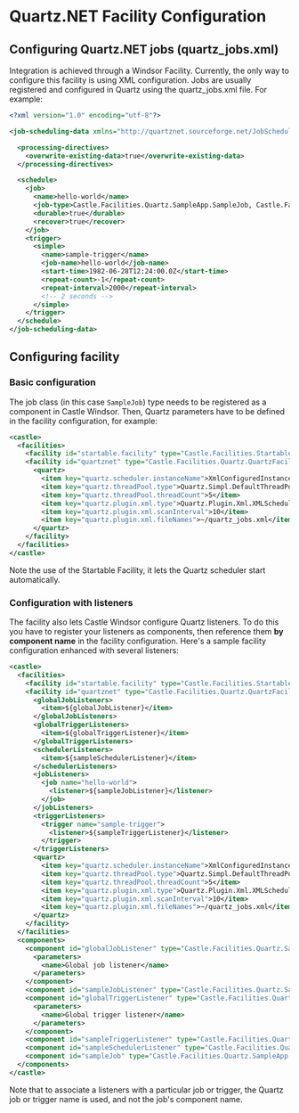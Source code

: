 # Quartz.NET Facility Configuration

## Configuring Quartz.NET jobs (quartz_jobs.xml)
Integration is achieved through a Windsor Facility. Currently, the only way to configure this facility is using XML configuration. Jobs are usually registered and configured in Quartz using the quartz_jobs.xml file. For example:

```xml
<?xml version="1.0" encoding="utf-8"?>

<job-scheduling-data xmlns="http://quartznet.sourceforge.net/JobSchedulingData" xmlns:xsi="http://www.w3.org/2001/XMLSchema-instance" version="2.0">

  <processing-directives>
    <overwrite-existing-data>true</overwrite-existing-data>
  </processing-directives>

  <schedule>
    <job>
      <name>hello-world</name>
      <job-type>Castle.Facilities.Quartz.SampleApp.SampleJob, Castle.Facilities.Quartz.SampleApp</job-type>
      <durable>true</durable>
      <recover>true</recover>
    </job>
    <trigger>
      <simple>
        <name>sample-trigger</name>
        <job-name>hello-world</job-name>
        <start-time>1982-06-28T12:24:00.0Z</start-time>
        <repeat-count>-1</repeat-count>
        <repeat-interval>2000</repeat-interval>
        <!-- 2 seconds -->
      </simple>
    </trigger>
  </schedule>
</job-scheduling-data>
```

## Configuring facility

### Basic configuration

The job class (in this case `SampleJob`) type needs to be registered as a component in Castle Windsor. Then, Quartz parameters have to be defined in the facility configuration, for example:

```xml
<castle>
  <facilities>
    <facility id="startable.facility" type="Castle.Facilities.Startable.StartableFacility, Castle.Windsor" />
    <facility id="quartznet" type="Castle.Facilities.Quartz.QuartzFacility, Castle.Facilities.Quartz">
      <quartz>
        <item key="quartz.scheduler.instanceName">XmlConfiguredInstance</item>
        <item key="quartz.threadPool.type">Quartz.Simpl.DefaultThreadPool, Quartz</item>
        <item key="quartz.threadPool.threadCount">5</item>
        <item key="quartz.plugin.xml.type">Quartz.Plugin.Xml.XMLSchedulingDataProcessorPlugin, Quartz.Plugins</item>
        <item key="quartz.plugin.xml.scanInterval">10</item>
        <item key="quartz.plugin.xml.fileNames">~/quartz_jobs.xml</item>
      </quartz>
    </facility>
  </facilities>
</castle>
```

Note the use of the Startable Facility, it lets the Quartz scheduler start automatically.

### Configuration with listeners

The facility also lets Castle Windsor configure Quartz listeners. 
To do this you have to register your listeners as components, then reference them **by component name** in the facility configuration. 
Here's a sample facility configuration enhanced with several listeners:

```xml
<castle>
  <facilities>
    <facility id="startable.facility" type="Castle.Facilities.Startable.StartableFacility, Castle.Windsor" />
    <facility id="quartznet" type="Castle.Facilities.Quartz.QuartzFacility, Castle.Facilities.Quartz">
      <globalJobListeners>
        <item>${globalJobListener}</item>
      </globalJobListeners>
      <globalTriggerListeners>
        <item>${globalTriggerListener}</item>
      </globalTriggerListeners>
      <schedulerListeners>
        <item>${sampleSchedulerListener}</item>
      </schedulerListeners>
      <jobListeners>
        <job name="hello-world">
          <listener>${sampleJobListener}</listener>
        </job>
      </jobListeners>
      <triggerListeners>
        <trigger name="sample-trigger">
          <listener>${sampleTriggerListener}</listener>
        </trigger>
      </triggerListeners>
      <quartz>
        <item key="quartz.scheduler.instanceName">XmlConfiguredInstance</item>
        <item key="quartz.threadPool.type">Quartz.Simpl.DefaultThreadPool, Quartz</item>
        <item key="quartz.threadPool.threadCount">5</item>
        <item key="quartz.plugin.xml.type">Quartz.Plugin.Xml.XMLSchedulingDataProcessorPlugin, Quartz.Plugins</item>
        <item key="quartz.plugin.xml.scanInterval">10</item>
        <item key="quartz.plugin.xml.fileNames">~/quartz_jobs.xml</item>
      </quartz>
    </facility>
  </facilities>
  <components>
    <component id="globalJobListener" type="Castle.Facilities.Quartz.SampleApp.SampleJobListener, Castle.Facilities.Quartz.SampleApp">
      <parameters>
        <name>Global job listener</name>
      </parameters>
    </component>
    <component id="sampleJobListener" type="Castle.Facilities.Quartz.SampleApp.SampleJobListener, Castle.Facilities.Quartz.SampleApp" />
    <component id="globalTriggerListener" type="Castle.Facilities.Quartz.SampleApp.SampleTriggerListener, Castle.Facilities.Quartz.SampleApp">
      <parameters>
        <name>Global trigger listener</name>
      </parameters>
    </component>
    <component id="sampleTriggerListener" type="Castle.Facilities.Quartz.SampleApp.SampleTriggerListener, Castle.Facilities.Quartz.SampleApp" />
    <component id="sampleSchedulerListener" type="Castle.Facilities.Quartz.SampleApp.SampleSchedulerListener, Castle.Facilities.Quartz.SampleApp" />
    <component id="sampleJob" type="Castle.Facilities.Quartz.SampleApp.SampleJob, Castle.Facilities.Quartz.SampleApp" />
  </components>
</castle>
```

Note that to associate a listeners with a particular job or trigger, the Quartz job or trigger name is used, and not the job's component name.
